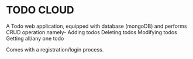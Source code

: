 # TODO CLOUD
A Todo web application, equipped with database (mongoDB) and performs CRUD operation namely-
Adding todos
Deleting todos
Modifying todos
Getting all/any one todo

Comes with a registration/login process.